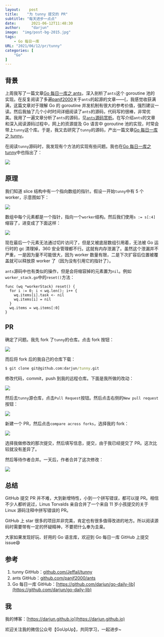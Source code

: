 ```yaml
---
layout:    post
title:    "为 tunny 提交的 PR"
subtitle: "每天进步一点点"
date:		2021-06-12T11:48:30
author:		"darjun"
image:	"img/post-bg-2015.jpg"
tags:
    - Go 每日一库
URL: "2021/06/12/pr/tunny"
categories: [
	"Go"
]
---
```


## 背景

上周我写了一篇文章[Go 每日一库之 ants](https://darjun.github.io/2021/06/03/godailylib/ants)，深入剖析了`ants`这个 goroutine 池的实现。在反复阅读了多遍[panjf2000](https://github.com/panjf2000)关于`ants`的起源的文章——[，我感觉收获满满，这篇文章对于理解 Go 的 goroutine 并发机制有很大的参考价值，强烈建议一读。然后我抽了几个小时时间详细阅读了`ants`的源码，代码写的很棒，非常优美。我用了一遍文章分析了`ants`的源码，见[`ants`源码赏析](https://darjun.github.io/2021/06/04/godailylib/ants-src/)。在写介绍`ants`的文章和深入阅读源码过程中，网上的资源提及 Go 语言中 goroutine 池的实现，时常会带上`tunny`这个库。于是，我又去研究了`tunny`的源码，产出一篇文章[Go 每日一库之 tunny](https://darjun.github.io/2021/06/10/godailylib/tunny/)。

在阅读`tunny`源码时，我发现有个方法的实现有些问题。我也在[Go 每日一库之 tunny](https://darjun.github.io/2021/06/10/godailylib/tunny/)中也指出了：

![](/img/in-post/pr/tunny1.png#center)

## 原理

我们知道 slice 结构中有一个指向数组的指针。假设一开始`tunny`中有 5 个 worker，示意图如下：

![](/img/in-post/pr/tunny2.png#center)

数组中每个元素都是一个指针，指向一个`worker`结构。然后我们使用`s := s[:4]`缩容了，进变成了下面这样：

![](/img/in-post/pr/tunny3.png#center)

现在最后一个元素无法通过切片访问了，但是又被底层数组引用着，无法被 Go 运行时的 gc 清理掉，360 安全管理都不行。这就有内存泄漏了。虽然这个泄漏并不严重，一是因为量不可能很大，因为 worker 数量有限，二是下次扩容后位置被覆盖就可以释放原 worker 了（因为没有引用它的指针了）。

`ants`源码中也有类似的操作，但是会将缩容掉的元素置为`nil`。例如`worker_stack.go`中的`reset()`方法：

```golang
func (wq *workerStack) reset() {
  for i := 0; i < wq.len(); i++ {
    wq.items[i].task <- nil
    wq.items[i] = nil
  }
  wq.items = wq.items[:0]
}
```

## PR

确定了问题。我先 fork 了`tunny`的仓库。点击 fork 按钮：

![](/img/in-post/pr/tunny4.png#center)

而后将 fork 后的我自己的仓库下载：

```cmd
$ git clone git@github.com:darjun/tunny.git
```

修改代码，commit，push 到我的远程仓库。下面是我所做的改动：

![](/img/in-post/pr/tunny5.png#center)

然后去`tunny`源仓库，点击`Pull Request`按钮。然后点击右侧的`New pull request`按钮：

![](/img/in-post/pr/tunny6.png#center)

新建一个 PR，然后点击`compare across forks`，选择我的 fork：

![](/img/in-post/pr/tunny7.png#center)

选择我做修改的那次提交，然后填写信息，提交，由于我已经提交了 PR。这次比较就没有差异了。

然后等待作者合并。一天后，作者合并了这次修改：

![](/img/in-post/pr/tunny8.png#center)

## 总结

GitHub 提交 PR 并不难，大到新增特性，小到一个拼写错误，都可以提 PR。相信不少人都听说过，Linus Torvalds 亲自合并了一个来自 11 岁小孩提交的关于 Linux 源码注释中拼写错误的 PR。

GitHub 上 star 很多的项目并非完美，肯定也有很多值得改进的地方。所以阅读源码时需要带有一定的怀疑精神，不要把什么奉为圭臬。

大家如果发现好玩、好用的 Go 语言库，欢迎到 Go 每日一库 GitHub 上提交 issue😄

## 参考

1. tunny GitHub：[github.com/Jeffail/tunny](https://github.com/Jeffail/tunny)
2. ants GitHub：[github.com/panjf2000/ants](https://github.com/panjf2000/ants)
3. Go 每日一库 GitHub：[https://github.com/darjun/go-daily-lib](https://github.com/darjun/go-daily-lib)

## 我

我的博客：[https://darjun.github.io](https://darjun.github.io)

欢迎关注我的微信公众号【GoUpUp】，共同学习，一起进步~